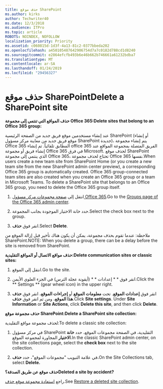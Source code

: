 ```yaml
---
title: حذف موقع SharePoint
ms.author: kirks
author: Techwriter40
ms.date: 12/3/2018
ms.audience: ITPro
ms.topic: article
ROBOTS: NOINDEX, NOFOLLOW
localization_priority: Priority
ms.assetid: c060815d-1d3f-4a13-81c2-0377bbeda202
ms.openlocfilehash: a450105487642906754d7a7c0182d788cd1d8240
ms.sourcegitcommit: e2864efcfb493b6e46b662b746661a61232bdba7
ms.translationtype: MT
ms.contentlocale: ar-SA
ms.lasthandoff: 01/24/2019
ms.locfileid: "29456327"
---
```

# <a name="delete-a-sharepoint-site"></a><span data-ttu-id="49e06-102">حذف موقع SharePoint</span><span class="sxs-lookup"><span data-stu-id="49e06-102">Delete a SharePoint site</span></span>

 <span data-ttu-id="49e06-103">**حذف المواقع التي تنتمي إلى مجموعة Office 365:**</span><span class="sxs-lookup"><span data-stu-id="49e06-103">**Delete sites that belong to an Office 365 group:**</span></span>
  
<span data-ttu-id="49e06-p101">عند إنشاء مستخدمين موقع فريق جديد من الصفحة الرئيسية SharePoint (أو إنشاء موقع فريق جديد من معاينة مركز مسؤول SharePoint جديدة)، يتم إنشاء مجموعة Office 365 المطابق تلقائياً. تم إنشاء office 365 الفريق المتصلة بمجموعة المواقع عند إنشاء فريق أو مجموعة Office 365 في فرق Microsoft. لحذف موقع SharePoint الذي ينتمي إلى مجموعة Office 365، تحتاج لحذف مجموعة Office 365 نفسها.</span><span class="sxs-lookup"><span data-stu-id="49e06-p101">When users create a new team site from SharePoint Home (or you create a new team site from the new SharePoint admin center preview), a corresponding Office 365 group is automatically created. Office 365 group-connected team sites are also created when you create an Office 365 group or a team in Microsoft Teams. To delete a SharePoint site that belongs to an Office 365 group, you need to delete the Office 365 group itself.</span></span> 
  
1. <span data-ttu-id="49e06-107">انتقل إلى [صفحة مجموعات مركز مسؤول Office 365](https://portal.office.com/adminportal/home#/groups).</span><span class="sxs-lookup"><span data-stu-id="49e06-107">Go to the [Groups page of the Office 365 admin center](https://portal.office.com/adminportal/home#/groups).</span></span>
  
2. <span data-ttu-id="49e06-108">حدد خانة الاختيار الموجودة بجانب المجموعة.</span><span class="sxs-lookup"><span data-stu-id="49e06-108">Select the check box next to the group.</span></span>
  
3. <span data-ttu-id="49e06-109">انقر فوق **حذف**.</span><span class="sxs-lookup"><span data-stu-id="49e06-109">Select **Delete**.</span></span> 
  
<span data-ttu-id="49e06-110">ملاحظة: عندما تقوم بحذف مجموعة، يمكن أن يكون هناك تأخير قبل إزالة الموقع من SharePoint.</span><span class="sxs-lookup"><span data-stu-id="49e06-110">NOTE: When you delete a group, there can be a delay before the site is removed from SharePoint.</span></span>
  
 <span data-ttu-id="49e06-111">**حذف مواقع الاتصال أو المواقع التقليدية:**</span><span class="sxs-lookup"><span data-stu-id="49e06-111">**Delete communication sites or classic sites:**</span></span>
  
1. <span data-ttu-id="49e06-112">انتقل إلى الموقع.</span><span class="sxs-lookup"><span data-stu-id="49e06-112">Go to the site.</span></span>
  
2. <span data-ttu-id="49e06-113">انقر فوق \* \* إعدادات \* \* (أيقونة عجلة الترس) في الجزء العلوي الأيمن.</span><span class="sxs-lookup"><span data-stu-id="49e06-113">Click the \*\* Settings \*\* (gear wheel icon) in the upper right.</span></span> 
  
3. <span data-ttu-id="49e06-p102">انقر فوق **إعدادات الموقع**. تحت **معلومات الموقع** أو **إجراءات الموقع**، انقر فوق **حذف هذا الموقع**، ومن ثم انقر فوق **حذف**.</span><span class="sxs-lookup"><span data-stu-id="49e06-p102">Click **Site settings**. Under **Site Information** or **Site Actions**, click **Delete this site**, and then click **Delete**.</span></span> 
  
 <span data-ttu-id="49e06-116">**حذف مجموعة موقع SharePoint:**</span><span class="sxs-lookup"><span data-stu-id="49e06-116">**Delete a SharePoint site collection:**</span></span>
  
<span data-ttu-id="49e06-117">لحذف مجموعة مواقع التقليدية:</span><span class="sxs-lookup"><span data-stu-id="49e06-117">To delete a classic site collection:</span></span>
  
1. <span data-ttu-id="49e06-118">في مركز مسؤول SharePoint التقليدية، في الصفحة مجموعات الموقع، حدد **خانة الاختيار** المجاورة لمجموعة الموقع.</span><span class="sxs-lookup"><span data-stu-id="49e06-118">In the classic SharePoint admin center, on the site collections page, select the **check box** next to the site collection.</span></span> 
  
2. <span data-ttu-id="49e06-119">في علامة التبويب "مجموعات الموقع"، حدد **حذف.**</span><span class="sxs-lookup"><span data-stu-id="49e06-119">On the Site Collections tab, select **Delete.**</span></span>
  
 <span data-ttu-id="49e06-120">**حذف موقع عن طريق الصدفة؟**</span><span class="sxs-lookup"><span data-stu-id="49e06-120">**Deleted a site by accident?**</span></span>
  
<span data-ttu-id="49e06-121">راجع [استعادة مجموعة موقع حذف](https://go.microsoft.com/fwlink/?linkid=867660).</span><span class="sxs-lookup"><span data-stu-id="49e06-121">See [Restore a deleted site collection](https://go.microsoft.com/fwlink/?linkid=867660).</span></span>
  

